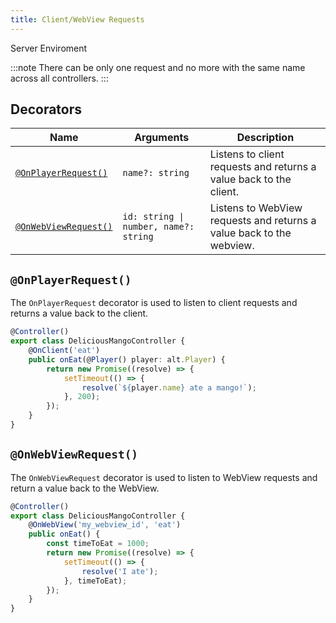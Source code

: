 ```yaml
---
title: Client/WebView Requests
---
```


<script lang="ts">
    import Badge from '$lib/Badge.svelte';
</script>

<Badge color='blue'>Server Enviroment</Badge>

:::note
There can be only one request and no more with the same name across all controllers.
:::

## Decorators

| Name                                                                                 | Arguments                             | Description                                                          |
| ------------------------------------------------------------------------------------ | ------------------------------------- | -------------------------------------------------------------------- |
| <a style='white-space:nowrap;' href='#@OnPlayerRequest()'>`@OnPlayerRequest()`</a>   | `name?: string`                       | Listens to client requests and returns a value back to the client.   |
| <a style='white-space:nowrap;' href='#@OnWebViewRequest()'>`@OnWebViewRequest()`</a> | `id: string \| number, name?: string` | Listens to WebView requests and returns a value back to the webview. |

## `@OnPlayerRequest()`

The `OnPlayerRequest` decorator is used to listen to client requests and returns a value back to the client.

```ts
@Controller()
export class DeliciousMangoController {
    @OnClient('eat')
    public onEat(@Player() player: alt.Player) {
        return new Promise((resolve) => {
            setTimeout(() => {
                resolve(`${player.name} ate a mango!`);
            }, 200);
        });
    }
}
```

## `@OnWebViewRequest()`

The `OnWebViewRequest` decorator is used to listen to WebView requests and return a value back to the WebView.

```ts
@Controller()
export class DeliciousMangoController {
    @OnWebView('my_webview_id', 'eat')
    public onEat() {
        const timeToEat = 1000;
        return new Promise((resolve) => {
            setTimeout(() => {
                resolve('I ate');
            }, timeToEat);
        });
    }
}
```
